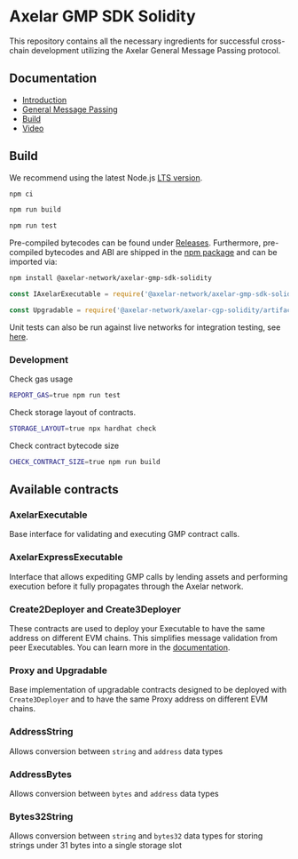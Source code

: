 # Axelar GMP SDK Solidity

This repository contains all the necessary ingredients for successful cross-chain development
utilizing the Axelar General Message Passing protocol.

## Documentation

* [Introduction](https://docs.axelar.dev/dev/intro)
* [General Message Passing](https://docs.axelar.dev/dev/gmp-overview)
* [Build](https://docs.axelar.dev/dev/build/getting-started)
* [Video](https://docs.axelar.dev/dev/guides/video-guides)

## Build

We recommend using the latest Node.js [LTS version](https://nodejs.org/en/about/releases/).

```bash
npm ci

npm run build

npm run test
```

Pre-compiled bytecodes can be found under [Releases](https://github.com/axelarnetwork/axelar-gmp-sdk-solidity/releases).
Furthermore, pre-compiled bytecodes and ABI are shipped in the [npm package](https://www.npmjs.com/package/@axelar-network/axelar-gmp-sdk-solidity) and can be imported via:

```bash
npm install @axelar-network/axelar-gmp-sdk-solidity
```

```javascript
const IAxelarExecutable = require('@axelar-network/axelar-gmp-sdk-solidity/interfaces/IAxelarExecutable.json');

const Upgradable = require('@axelar-network/axelar-cgp-solidity/artifacts/contracts/upgradable/Upgradable.sol/Upgradable.json');
```

Unit tests can also be run against live networks for integration testing, see [here](https://github.com/axelarnetwork/axelar-cgp-solidity#live-network-testing).

### Development

Check gas usage
```bash
REPORT_GAS=true npm run test
```

Check storage layout of contracts.
```bash
STORAGE_LAYOUT=true npx hardhat check
```

Check contract bytecode size
```bash
CHECK_CONTRACT_SIZE=true npm run build
```

## Available contracts

### AxelarExecutable

Base interface for validating and executing GMP contract calls.

### AxelarExpressExecutable

Interface that allows expediting GMP calls by lending assets and performing execution
before it fully propagates through the Axelar network.

### Create2Deployer and Create3Deployer

These contracts are used to deploy your Executable to have the same address on different EVM chains.
This simplifies message validation from peer Executables. You can learn more in the
[documentation](https://docs.axelar.dev/dev/general-message-passing/solidity-utilities).

### Proxy and Upgradable

Base implementation of upgradable contracts designed to be deployed with `Create3Deployer`
and to have the same Proxy address on different EVM chains.

### AddressString

Allows conversion between `string` and `address` data types

### AddressBytes

Allows conversion between `bytes` and `address` data types

### Bytes32String

Allows conversion between `string` and `bytes32` data types
for storing strings under 31 bytes into a single storage slot
